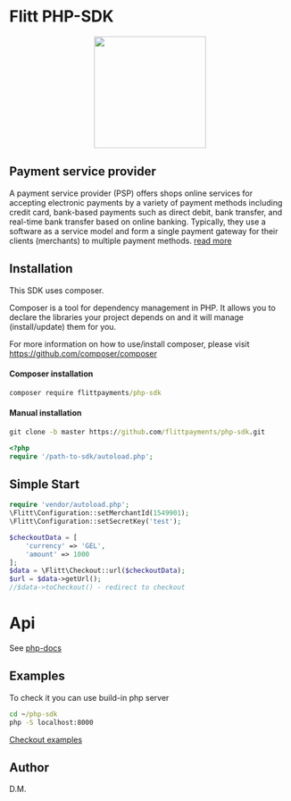 # Flitt PHP-SDK

<p align="center">
  <img width="200" height="200" src="https://avatars.githubusercontent.com/u/193610400?s=400&u=67221561d3e401e91af724335984e878146dd0f9&v=4">
</p>

## Payment service provider
A payment service provider (PSP) offers shops online services for accepting electronic payments by a variety of payment methods including credit card, bank-based payments such as direct debit, bank transfer, and real-time bank transfer based on online banking. Typically, they use a software as a service model and form a single payment gateway for their clients (merchants) to multiple payment methods. 
[read more](https://en.wikipedia.org/wiki/Payment_service_provider)

## Installation

This SDK uses composer.

Composer is a tool for dependency management in PHP. It allows you to declare the libraries your project depends on and it will manage (install/update) them for you.

For more information on how to use/install composer, please visit https://github.com/composer/composer

#### Composer installation
```cmd
composer require flittpayments/php-sdk
```
#### Manual installation
```cmd
git clone -b master https://github.com/flittpayments/php-sdk.git
```

```php
<?php
require '/path-to-sdk/autoload.php';
```
## Simple Start
```php
require 'vendor/autoload.php';
\Flitt\Configuration::setMerchantId(1549901);
\Flitt\Configuration::setSecretKey('test');

$checkoutData = [
    'currency' => 'GEL',
    'amount' => 1000
];
$data = \Flitt\Checkout::url($checkoutData);
$url = $data->getUrl();
//$data->toCheckout() - redirect to checkout
```
# Api

See [php-docs](https://flittpayments.github.io/php-docs/)
## Examples
To check it you can use build-in php server
```cmd
cd ~/php-sdk
php -S localhost:8000
```
[Checkout examples](https://github.com/flittpayments/php-sdk/tree/master/examples)

## Author

D.M.
